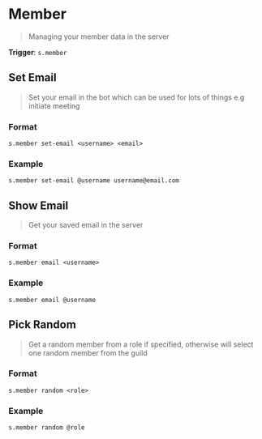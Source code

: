 # Member

> Managing your member data in the server

**Trigger**: `s.member`

## Set Email

> Set your email in the bot which can be used for lots of things e.g initiate meeting

### Format

`s.member set-email <username> <email>`

### Example

`s.member set-email @username username@email.com`

## Show Email

> Get your saved email in the server

### Format

`s.member email <username>`

### Example

`s.member email @username`

## Pick Random

> Get a random member from a role if specified, otherwise will select one random member from the guild

### Format

`s.member random <role>`

### Example

`s.member random @role`